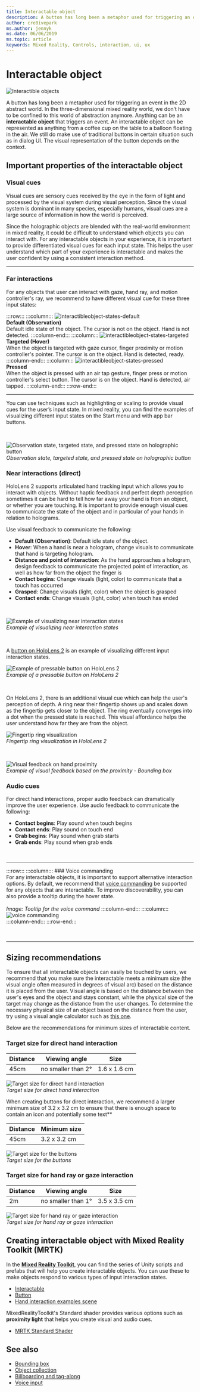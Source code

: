 ```yaml
---
title: Interactable object
description: A button has long been a metaphor used for triggering an event in the 2D abstract world. In the three-dimensional mixed reality world, we don’t have to be confined to this world of abstraction anymore.
author: cre8ivepark
ms.author: jennyk
ms.date: 06/06/2019
ms.topic: article
keywords: Mixed Reality, Controls, interaction, ui, ux
---
```




# Interactable object

![Interactible objects](images/InteractableExamples.png)

A button has long been a metaphor used for triggering an event in the 2D abstract world. In the three-dimensional mixed reality world, we don’t have to be confined to this world of abstraction anymore. Anything can be an **interactable object** that triggers an event. An interactable object can be represented as anything from a coffee cup on the table to a balloon floating in the air. We still do make use of traditional buttons in certain situation such as in dialog UI. The visual representation of the button depends on the context.


## Important properties of the interactable object

### Visual cues

Visual cues are sensory cues received by the eye in the form of light and processed by the visual system during visual perception. Since the visual system is dominant in many species, especially humans, visual cues are a large source of information in how the world is perceived.

Since the holographic objects are blended with the real-world environment in mixed reality, it could be difficult to understand which objects you can interact with. For any interactable objects in your experience, it is important to provide differentiated visual cues for each input state. This helps the user understand which part of your experience is interactable and makes the user confident by using a consistent interaction method.


---

### Far interactions

For any objects that user can interact with gaze, hand ray, and motion controller's ray, we recommend to have different visual cue for these three input states:

:::row:::
    :::column:::
       ![interactibleobject-states-default](images/interactibleobject-states-default.jpg)<br>
       **Default (Observation)**<br>
        Default idle state of the object.
       The cursor is not on the object. Hand is not detected.
    :::column-end:::
    :::column:::
       ![interactibleobject-states-targeted](images/interactibleobject-states-targeted.jpg)<br>
        **Targeted (Hover)**<br>
        When the object is targeted with gaze cursor, finger proximity or motion controller's pointer.
        The cursor is on the object. Hand is detected, ready.
    :::column-end:::
    :::column:::
       ![interactibleobject-states-pressed](images/interactibleobject-states-pressed.jpg)<br>
       **Pressed**<br>
        When the object is pressed with an air tap gesture, finger press or motion controller's select button.
        The cursor is on the object. Hand is detected, air tapped.
    :::column-end:::
:::row-end:::

---

You can use techniques such as highlighting or scaling to provide visual cues for the user’s input state. In mixed reality, you can find the examples of visualizing different input states on the Start menu and with app bar buttons. 

<br>

![Observation state, targeted state, and pressed state on holographic button](images/MRTK_InteractableState.png)<br>
*Observation state, targeted state, and pressed state on holographic button*

### Near interactions (direct) 

HoloLens 2 supports articulated hand tracking input which allows you to interact with objects. Without haptic feedback and perfect depth perception sometimes it can be hard to tell how far away your hand is from an object, or whether you are touching. It is important to provide enough visual cues to communicate the state of the object and in particular of your hands in relation to holograms.

Use visual feedback to communicate the following:
* **Default (Observation)**: Default idle state of the object.
* **Hover**: When a hand is near a hologram, change visuals to communicate that hand is targeting hologram. 
* **Distance and point of interaction**: As the hand approaches a hologram, design feedback to communicate the projected point of interaction, as well as how far from the object the finger is
* **Contact begins**: Change visuals (light, color) to communicate that a touch has occurred
* **Grasped**: Change visuals (light, color) when the object is grasped
* **Contact ends**: Change visuals (light, color) when touch has ended

<br>

![Example of visualizing near interaction states](images/640px-interactibleobject-states-near.jpg)<br>
*Example of visualizing near interaction states*

<br>

A [button on HoloLens 2](https://microsoft.github.io/MixedRealityToolkit-Unity/Documentation/README_Button.html) is an example of visualizing different input interaction states.

![Example of pressable button on HoloLens 2](images/640px-interactibleobject-pressablebutton-650px2.jpg)<br>
*Example of a pressable button on HoloLens 2*

<br>

On HoloLens 2, there is an additional visual cue which can help the user's perception of depth. A ring near their fingertip shows up and scales down as the fingertip gets closer to the object. The ring eventually converges into a dot when the pressed state is reached. This visual affordance helps the user understand how far they are from the object.

![Fingertip ring visualization](images/640px-interactibleobject-pressablebutton-650px3.jpg)<br>
*Fingertip ring visualization in HoloLens 2*

<br>

![Visual feedback on hand proximity](images/HoloLens2_Proximity.gif)<br>
*Example of visual feedback based on the proximity - Bounding box*


### Audio cues

For direct hand interactions, proper audio feedback can dramatically improve the user experience. Use audio feedback to communicate the following:
* **Contact begins**: Play sound when touch begins
* **Contact ends**: Play sound on touch end
* **Grab begins**: Play sound when grab starts
* **Grab ends**: Play sound when grab ends

<br>

---

:::row:::
    :::column:::
        ### Voice commanding<br>
        For any interactable objects, it is important to support alternative interaction options. By default, we recommend that [voice commanding](voice-design.md) be supported for any objects that are interactable. To improve discoverability, you can also provide a tooltip during the hover state.<br>
        <br>
        *Image: Tooltip for the voice command*
    :::column-end:::
        :::column:::
       ![voice commanding](images/640px-interactibleobject-voicecommand.jpg)<br>
    :::column-end:::
:::row-end:::


<br>

---


## Sizing recommendations 

To ensure that all interactable objects can easily be touched by users, we recommend that you make sure the interactable meets a minimum size (the visual angle often measured in degrees of visual arc) based on the distance it is placed from the user. Visual angle is based on the distance between the user's eyes and the object and stays constant, while the physical size of the target may change as the distance from the user changes. To determine the necessary physical size of an object based on the distance from the user, try using a visual angle calculator such as [this one](http://elvers.us/perception/visualAngle/).

Below are the recommendations for minimum sizes of interactable content.


### Target size for direct hand interaction
| Distance | Viewing angle | Size |
|---------|---------|---------|
| 45cm  | no smaller than 2° | 1.6 x 1.6 cm |

![Target size for direct hand interaction](images/TargetSizingNear.jpg)<br>
*Target size for direct hand interaction*

When creating buttons for direct interaction, we recommend a larger minimum size of 3.2 x 3.2 cm to ensure that there is enough space to contain an icon and potentially some text**

| Distance | Minimum size |
|---------|---------|
| 45cm  | 3.2 x 3.2 cm |

![Target size for the buttons](images/TargetSizingButtons.png)<br>
*Target size for the buttons*


### Target size for hand ray or gaze interaction
| Distance | Viewing angle | Size |
|---------|---------|---------|
| 2m  | no smaller than 1° | 3.5 x 3.5 cm |

![Target size for hand ray or gaze interaction](images/TargetSizingFar.jpg)<br>
*Target size for hand ray or gaze interaction*


## Creating interactable object with Mixed Reality Toolkit (MRTK)

In the **[Mixed Reality Toolkit](https://github.com/Microsoft/MixedRealityToolkit-Unity)**, you can find the series of Unity scripts and prefabs that will help you create interactable objects. You can use these to make objects respond to various types of input interaction states.

* [Interactable](https://microsoft.github.io/MixedRealityToolkit-Unity/Documentation/README_Interactable.html)
* [Button](https://microsoft.github.io/MixedRealityToolkit-Unity/Documentation/README_Button.html)
* [Hand interaction examples scene](https://github.com/microsoft/MixedRealityToolkit-Unity/blob/mrtk_release/Documentation/README_HandInteractionExamples.md)

MixedRealityToolkit's Standard shader provides various options such as **proximity light** that helps you create visual and audio cues.
* [MRTK Standard Shader](https://github.com/microsoft/MixedRealityToolkit-Unity/blob/mrtk_development/Documentation/README_MRTKStandardShader.md)


## See also

* [Bounding box](app-bar-and-bounding-box.md)
* [Object collection](object-collection.md)
* [Billboarding and tag-along](billboarding-and-tag-along.md)
* [Voice input](voice-input.md)
